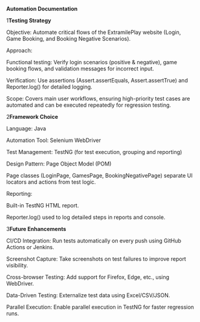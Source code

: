 **Automation Documentation**

1**Testing Strategy**

Objective: Automate critical flows of the ExtramilePlay website (Login, Game Booking, and Booking Negative Scenarios).

Approach:

Functional testing: Verify login scenarios (positive & negative), game booking flows, and validation messages for incorrect input.

Verification: Use assertions (Assert.assertEquals, Assert.assertTrue) and Reporter.log() for detailed logging.

Scope: Covers main user workflows, ensuring high-priority test cases are automated and can be executed repeatedly for regression testing.

2**Framework Choice**

Language: Java

Automation Tool: Selenium WebDriver

Test Management: TestNG (for test execution, grouping and reporting)

Design Pattern: Page Object Model (POM)

Page classes (LoginPage, GamesPage, BookingNegativePage) separate UI locators and actions from test logic.

Reporting:

Built-in TestNG HTML report.

Reporter.log() used to log detailed steps in reports and console.

3**Future Enhancements**

CI/CD Integration: Run tests automatically on every push using GitHub Actions or Jenkins.

Screenshot Capture: Take screenshots on test failures to improve report visibility.

Cross-browser Testing: Add support for Firefox, Edge, etc., using WebDriver.

Data-Driven Testing: Externalize test data using Excel/CSV/JSON.

Parallel Execution: Enable parallel execution in TestNG for faster regression runs.
